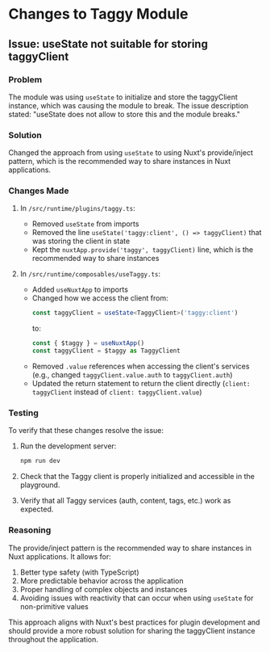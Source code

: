 # Changes to Taggy Module

## Issue: useState not suitable for storing taggyClient

### Problem
The module was using `useState` to initialize and store the taggyClient instance, which was causing the module to break. The issue description stated: "useState does not allow to store this and the module breaks."

### Solution
Changed the approach from using `useState` to using Nuxt's provide/inject pattern, which is the recommended way to share instances in Nuxt applications.

### Changes Made

1. In `/src/runtime/plugins/taggy.ts`:
   - Removed `useState` from imports
   - Removed the line `useState('taggy:client', () => taggyClient)` that was storing the client in state
   - Kept the `nuxtApp.provide('taggy', taggyClient)` line, which is the recommended way to share instances

2. In `/src/runtime/composables/useTaggy.ts`:
   - Added `useNuxtApp` to imports
   - Changed how we access the client from:
     ```typescript
     const taggyClient = useState<TaggyClient>('taggy:client')
     ```
     to:
     ```typescript
     const { $taggy } = useNuxtApp()
     const taggyClient = $taggy as TaggyClient
     ```
   - Removed `.value` references when accessing the client's services (e.g., changed `taggyClient.value.auth` to `taggyClient.auth`)
   - Updated the return statement to return the client directly (`client: taggyClient` instead of `client: taggyClient.value`)

### Testing
To verify that these changes resolve the issue:

1. Run the development server:
   ```bash
   npm run dev
   ```

2. Check that the Taggy client is properly initialized and accessible in the playground.

3. Verify that all Taggy services (auth, content, tags, etc.) work as expected.

### Reasoning
The provide/inject pattern is the recommended way to share instances in Nuxt applications. It allows for:

1. Better type safety (with TypeScript)
2. More predictable behavior across the application
3. Proper handling of complex objects and instances
4. Avoiding issues with reactivity that can occur when using `useState` for non-primitive values

This approach aligns with Nuxt's best practices for plugin development and should provide a more robust solution for sharing the taggyClient instance throughout the application.
